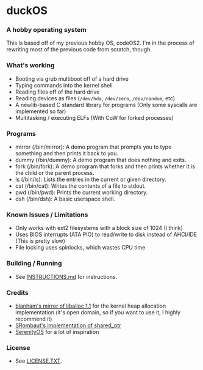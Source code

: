 # duckOS
### A hobby operating system

This is based off of my previous hobby OS, codeOS2. I'm in the process of rewriting most of the previous code from scratch, though.

### What's working
- Booting via grub multiboot off of a hard drive
- Typing commands into the kernel shell
- Reading files off of the hard drive
- Reading devices as files (`/dev/hda`, `/dev/zero`, `/dev/random`, etc)
- A newlib-based C standard library for programs (Only some syscalls are implemented so far)
- Multitasking / executing ELFs (With CoW for forked processes)
  
### Programs
- mirror (/bin/mirror): A demo program that prompts you to type something and then prints it back to you.
- dummy (/bin/dummy): A demo program that does nothing and exits.
- fork (/bin/fork): A demo program that forks and then prints whether it is the child or the parent process.
- ls (/bin/ls): Lists the entries in the current or given directory.
- cat (/bin/cat): Writes the contents of a file to stdout.
- pwd (/bin/pwd): Prints the current working directory.
- dsh (/bin/dsh): A basic userspace shell.


### Known Issues / Limitations
- Only works with ext2 filesystems with a block size of 1024  (I think)
- Uses BIOS interrupts (ATA PIO) to read/write to disk instead of AHCI/IDE (This is pretty slow)
- File locking uses spinlocks, which wastes CPU time

### Building / Running
- See [INSTRUCTIONS.md](INSTRUCTIONS.md) for instructions.

### Credits
- [blanham's mirror of liballoc 1.1](https://github.com/blanham/liballoc) for the kernel heap allocation implementation (it's open domain, so if you want to use it, I highly recommend it)
- [SRombaut's implementation of shared_ptr](https://github.com/SRombauts/shared_ptr/)
- [SerenityOS](http://serenityos.org) for a lot of inspiration

### License
- See [LICENSE.TXT](LICENSE.txt).
